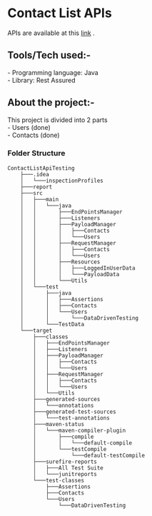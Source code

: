 <h1>Contact List APIs</h1>
<p> 
<span>APIs are available at this </span>
<a href="https://documenter.getpostman.com/view/4012288/TzK2bEa8#3c540b2f-92ef-472a-ba77-33179fecd69b"> link</a>
.
</p>
<h2> Tools/Tech used:-</h2>
- Programming language: Java <br>
- Library: Rest Assured

<h2> About the project:- </h2>
This project is divided into 2 parts<br>
- Users  (done) <br>
- Contacts (done)

<h3> Folder Structure </h3>

```
ContactListApiTesting
    ├───.idea
    │   └───inspectionProfiles
    ├───report
    ├───src
    │   ├───main
    │   │   └───java
    │   │       ├───EndPointsManager
    │   │       ├───Listeners
    │   │       ├───PayloadManager
    │   │       │   ├───Contacts
    │   │       │   └───Users
    │   │       ├───RequestManager
    │   │       │   ├───Contacts
    │   │       │   └───Users
    │   │       ├───Resources
    │   │       │   ├───LoggedInUserData
    │   │       │   └───PayloadData
    │   │       └───Utils
    │   └───test
    │       ├───java
    │       │   ├───Assertions
    │       │   ├───Contacts
    │       │   └───Users
    │       │       └───DataDrivenTesting
    │       └───TestData
    └───target
        ├───classes
        │   ├───EndPointsManager
        │   ├───Listeners
        │   ├───PayloadManager
        │   │   ├───Contacts
        │   │   └───Users
        │   ├───RequestManager
        │   │   ├───Contacts
        │   │   └───Users
        │   └───Utils
        ├───generated-sources
        │   └───annotations
        ├───generated-test-sources
        │   └───test-annotations
        ├───maven-status
        │   └───maven-compiler-plugin
        │       ├───compile
        │       │   └───default-compile
        │       └───testCompile
        │           └───default-testCompile
        ├───surefire-reports
        │   ├───All Test Suite
        │   └───junitreports
        └───test-classes
            ├───Assertions
            ├───Contacts
            └───Users
                └───DataDrivenTesting
```
